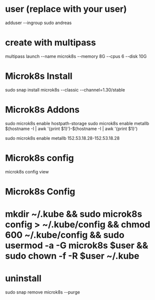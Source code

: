 # user (replace with your user)
adduser --ingroup sudo andreas
                  
# create with multipass
multipass launch --name microk8s --memory 8G --cpus 6 --disk 10G

# Microk8s Install
sudo snap install microk8s --classic --channel=1.30/stable


# Microk8s Addons
sudo microk8s enable hostpath-storage
sudo microk8s enable metallb $(hostname -I | awk '{print $1}')-$(hostname -I | awk '{print $1}')

sudo microk8s enable metallb 152.53.18.28-152.53.18.28
         
# Microk8s config

microk8s config view

# Microk8s Config
# mkdir ~/.kube && sudo microk8s config > ~/.kube/config && chmod 600 ~/.kube/config && sudo usermod -a -G microk8s $user && sudo chown -f -R $user ~/.kube

# uninstall
sudo snap remove microk8s --purge